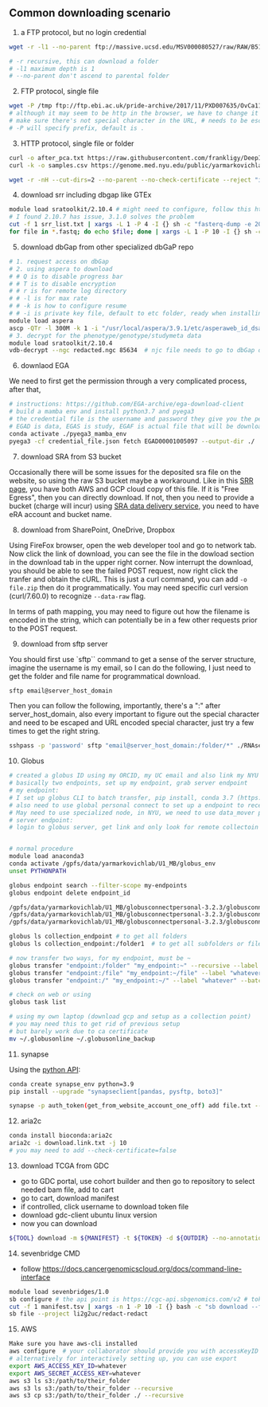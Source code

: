 ## Common downloading scenario

1. a FTP protocol, but no login credential

```bash
wget -r -l1 --no-parent ftp://massive.ucsd.edu/MSV000080527/raw/RAW/B5101/

# -r recursive, this can download a folder
# -l1 maximum depth is 1
# --no-parent don't ascend to parental folder
```

2. FTP protocol, single file

```bash
wget -P /tmp ftp://ftp.ebi.ac.uk/pride-archive/2017/11/PXD007635/OvCa111_classI_Rep%231.raw
# although it may seem to be http in the browser, we have to change it to ftp
# make sure there's not special character in the URL, # needs to be escaped by %23
# -P will specify prefix, default is .
```

3. HTTP protocol, single file or folder

```bash
curl -o after_pca.txt https://raw.githubusercontent.com/frankligy/DeepImmuno/main/reproduce/data/after_pca.txt
curl -k -o samples.csv https://genome.med.nyu.edu/public/yarmarkovichlab/lab_transfer_port/samples.csv # --no-check-certificate
```

```bash
wget -r -nH --cut-dirs=2 --no-parent --no-check-certificate --reject "index.html*" https://genome.med.nyu.edu/public/yarmarkovichlab/lab_transfer_port/
```


4. download srr including dbgap like GTEx

```bash
module load sratoolkit/2.10.4 # might need to configure, follow this https://github.com/ncbi/sra-tools/wiki/03.-Quick-Toolkit-Configuration
# I found 2.10.7 has issue, 3.1.0 solves the problem
cut -f 1 srr_list.txt | xargs -L 1 -P 4 -I {} sh -c "fasterq-dump -e 20 --ngc redacted.ngc {}"  # I is for defining replace string, sh -c launch a subprocess, if it is encrypted, need -ngc parameter
for file in *.fastq; do echo $file; done | xargs -L 1 -P 10 -I {} sh -c "gzip {}"   # also, gzip the fastq
```

5. download dbGap from other specialized dbGaP repo

```bash
# 1. request access on dbGap
# 2. using aspera to download
# # Q is to disable progress bar
# # T is to disable encryption
# # r is for remote log directory
# # -l is for max rate
# # -k is how to configure resume
# # -i is private key file, default to etc folder, ready when installing aspera
module load aspera
ascp -QTr -l 300M -k 1 -i "/usr/local/aspera/3.9.1/etc/asperaweb_id_dsa.openssh" -W redacted_credential redacted_server_address .
# 3. decrypt for the phenotype/genotype/studymeta data
module load sratoolkit/2.10.4
vdb-decrypt --ngc redacted.ngc 85634  # njc file needs to go to dbGap download link page, "get repository key"
```

6. downlaod EGA

We need to first get the permission through a very complicated process, after that, 

```bash
# instructions: https://github.com/EGA-archive/ega-download-client
# build a mamba env and install python3.7 and pyega3
# the credential file is the username and password they give you the permission for certain study
# EGAD is data, EGAS is study, EGAF is actual file that will be downloaded
conda activate ./pyega3_mamba_env
pyega3 -cf credential_file.json fetch EGAD00001005097 --output-dir ./
```

7. download SRA from S3 bucket

Occasionally there will be some issues for the deposited sra file on the website, so using the raw S3 bucket maybe a workaround. Like in this [SRR page](https://trace.ncbi.nlm.nih.gov/Traces/?view=run_browser&acc=SRR13279452&display=data-access), you have both AWS and GCP cloud copy of this file. If it is "Free Egress", then you can directly download. If not, then you need to provide a bucket (charge will incur) using [SRA data delivery service](https://www.ncbi.nlm.nih.gov/Traces/cloud-delivery/), you need to have eRA account and bucket name.


8. download from SharePoint, OneDrive, Dropbox

Using FireFox browser, open the web developer tool and go to network tab. Now click the link of download, you can see the file in the dowload 
section in the download tab in the upper right corner. Now interrupt the download, you should be able to see the failed POST request, now right click the tranfer and obtain the cURL. This is just a curl command, you can add `-o file.zip` then do it programmatically. You may need specific curl version (curl/7.60.0) to recognize `--data-raw` flag.

In terms of path mapping, you may need to figure out how the filename is encoded in the string, which can potentially be in a few other requests prior to the POST request.

9. download from sftp server

You should first use `sftp`` command to get a sense of the server structure, imagine the username is my email, so I can do the following, I just need to get the folder and file name for programmatical download.

```bash
sftp email@server_host_domain
```

Then you can follow the following, importantly, there's a ":" after server_host_domain, also every important to figure out the special character and need to be escaped and URL encoded special character, just try a few times to get the right string.

```bash
sshpass -p 'password' sftp "email@server_host_domain:/folder/*" ./RNAseq
```

10. Globus

```bash
# created a globus ID using my ORCID, my UC email and also link my NYU email
# basically two endpoints, set up my endpoint, grab server endpoint
# my endpoint:
# I set up globus CLI to batch transfer, pip install, conda 3.7 (https://docs.globus.org/cli/)
# also need to use global personal connect to set up a endpoint to receive, download linux (https://docs.globus.org/globus-connect-personal)
# May need to use specialized node, in NYU, we need to use data_mover partition
# server endpoint:
# login to globus server, get link and only look for remote collectoin endpoint like this redacted-ccc3-4e22-9ff6-redacted, the collection destination is the folder


# normal procedure
module load anaconda3
conda activate /gpfs/data/yarmarkovichlab/U1_MB/globus_env
unset PYTHONPATH

globus endpoint search --filter-scope my-endpoints 
globus endpoint delete endpoint_id

/gpfs/data/yarmarkovichlab/U1_MB/globusconnectpersonal-3.2.3/globusconnectpersonal -setup
/gpfs/data/yarmarkovichlab/U1_MB/globusconnectpersonal-3.2.3/globusconnectpersonal -start &  
/gpfs/data/yarmarkovichlab/U1_MB/globusconnectpersonal-3.2.3/globusconnectpersonal -status

globus ls collection_endpoint # to get all folders
globus ls collection_endpoint:/folder1  # to get all subfolders or files

# now transfer two ways, for my endpoint, must be ~
globus transfer "endpoint:/folder" "my_endpoint:~" --recursive --label "whatever"
globus transfer "endpoint:/file" "my_endpoint:~/file" --label "whatever"
globus transfer "endpoint:/" "my_endpoint:~/" --label "whatever" --batch ${BATCH_FILE}

# check on web or using
globus task list

# using my own laptop (download gcp and setup as a collection point)
# you may need this to get rid of previous setup 
# but barely work due to ca certificate
mv ~/.globusonline ~/.globusonline_backup

```

11. synapse

Using the [python API](https://github.com/Sage-Bionetworks/synapsePythonClient?tab=readme-ov-file):

```bash
conda create synapse_env python=3.9
pip install --upgrade "synapseclient[pandas, pysftp, boto3]"

synapse -p auth_token(get_from_website_account_one_off) add file.txt --parentId folder_syp_id
```

12. aria2c

```bash
conda install bioconda:aria2c
aria2c -i download.link.txt -j 10
# you may need to add --check-certificate=false
```

13. download TCGA from GDC

* go to GDC portal, use cohort builder and then go to repository to select needed bam file, add to cart
* go to cart, download manifest
* if controlled, click username to download token file
* download gdc-client ubuntu linux version
* now you can download

```bash
${TOOL} download -m ${MANIFEST} -t ${TOKEN} -d ${OUTDIR} --no-annotations --no-related-files 
```

14. sevenbridge CMD

* follow https://docs.cancergenomicscloud.org/docs/command-line-interface

```bash
module load sevenbridges/1.0
sb configure # the api point is https://cgc-api.sbgenomics.com/v2 # token can be downloaded # for cavetica there's another api
cut -f 1 manifest.tsv | xargs -n 1 -P 10 -I {} bash -c "sb download --file {} --destination /path/folder"  
sb file --project li2g2uc/redact-redact
```

15. AWS

```bash
Make sure you have aws-cli installed
aws configure  # your collaborator should provide you with accessKeyID and secretAccessKey
# alternatively for interactively setting up, you can use export
export AWS_ACCESS_KEY_ID=whatever
export AWS_SECRET_ACCESS_KEY=whatever
aws s3 ls s3:/path/to/their_folder
aws s3 ls s3:/path/to/their_folder --recursive
aws s3 cp s3:/path/to/their_folder ./ --recursive
```

